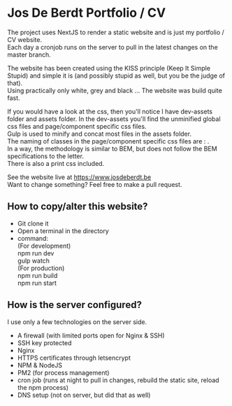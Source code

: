 # Jos De Berdt Portfolio / CV

The project uses NextJS to render a static website and is just my portfolio / CV website.  
Each day a cronjob runs on the server to pull in the latest changes on the master branch.  

The website has been created using the KISS principle (Keep It Simple Stupid) and simple it is (and possibly stupid as well, but you be the judge of that).   
Using practically only white, grey and black ... The website was build quite fast.   

If you would have a look at the css, then you'll notice I have dev-assets folder and assets folder. In the dev-assets you'll find the unminified global css files and page/component specific css files.  
Gulp is used to minify and concat most files in the assets folder.  
The naming of classes in the page/component specific css files are : <component><TypeComponent><SubComponent>.  
In a way, the methodology is similar to BEM, but does not follow the BEM specifications to the letter.  
There is also a print css included.  

See the website live at https://www.josdeberdt.be  
Want to change something? Feel free to make a pull request.

## How to copy/alter this website?
- Git clone it
- Open a terminal in the directory
- command:    
  (For development)  
  npm run dev  
  gulp watch  
  (For production)  
  npm run build   
  npm run start  
  
## How is the server configured?
I use only a few technologies on the server side.  
- A firewall (with limited ports open for Nginx & SSH)
- SSH key protected
- Nginx
- HTTPS certificates through letsencrypt
- NPM & NodeJS
- PM2 (for process management)  
- cron job (runs at night to pull in changes, rebuild the static site, reload the npm process)
- DNS setup (not on server, but did that as well)
